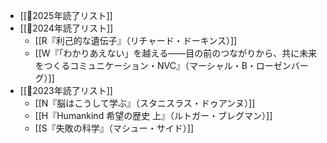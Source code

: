 - [[📙2025年読了リスト]]
- [[📙2024年読了リスト]]
	- [[R『利己的な遺伝子』（リチャード・ドーキンス）]]
	- [[W『「わかりあえない」を越える――目の前のつながりから、共に未来をつくるコミュニケーション・NVC』（マーシャル・B・ローゼンバーグ）]]
- [[📙2023年読了リスト]]
	- [[N『脳はこうして学ぶ』（スタニスラス・ドゥアンヌ）]]
	- [[H『Humankind 希望の歴史 上』（ルトガー・ブレグマン）]]
	- [[S『失敗の科学』（マシュー・サイド）]]